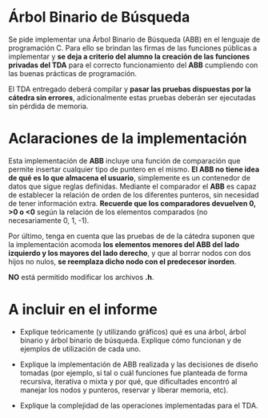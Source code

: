 # Árbol Binario de Búsqueda

Se pide implementar una Árbol Binario de Búsqueda (ABB) en el lenguaje de
programación C. Para ello se brindan las firmas de las funciones públicas a
implementar y **se deja a criterio del alumno la creación de las funciones
privadas del TDA** para el correcto funcionamiento del **ABB** cumpliendo con
las buenas prácticas de programación. 

El TDA entregado deberá compilar y **pasar las pruebas dispuestas por la 
cátedra sin errores**, adicionalmente estas pruebas deberán ser ejecutadas
sin pérdida de memoria.


# Aclaraciones de la implementación

Esta implementación de **ABB** incluye una función de comparación que
permite insertar cualquier tipo de puntero en el mismo. **El ABB no
tiene idea de qué es lo que almacena el usuario**, simplemente es un
contenedor de datos que sigue reglas definidas. Mediante el comparador
el **ABB** es capaz de establecer la relación de orden de los diferentes
punteros, sin necesidad de tener información extra. **Recuerde que los
comparadores devuelven 0, >0 o <0** según la relación de los elementos comparados
(no necesariamente 0, 1, -1).

Por último, tenga en cuenta que las pruebas de de la cátedra suponen
que la implementación acomoda **los elementos menores del ABB del lado
izquierdo y los mayores del lado derecho**, y que al borrar nodos con dos
hijos no nulos, **se reemplaza dicho nodo con el predecesor inorden**.

**NO** está permitido modificar los archivos **.h**.

# A incluir en el informe

-   Explique teóricamente (y utilizando gráficos) qué es una árbol, árbol
    binario y árbol binario de búsqueda. Explique cómo funcionan y de ejemplos de utilización de cada uno.

-   Explique la implementación de ABB realizada y las decisiones de diseño
    tomadas (por ejemplo, si tal o cuál funciones fue planteada de forma
    recursiva, iterativa o mixta y por qué, que dificultades encontró al manejar
    los nodos y punteros, reservar y liberar memoria, etc).

-   Explique la complejidad de las operaciones implementadas para el TDA.

